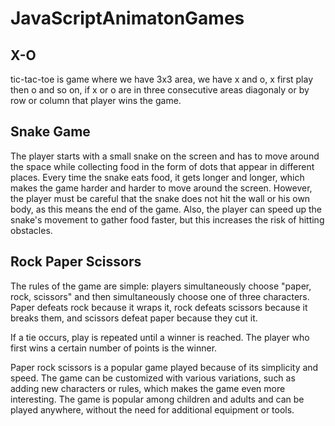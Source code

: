 # JavaScriptAnimatonGames

## X-O 
tic-tac-toe is game where we have 3x3 area, we have x and o, x first play then o and so on, if x or o are in three consecutive areas diagonaly or by row or column that  player wins the game.

## Snake Game
The player starts with a small snake on the screen and has to move around the space while collecting food in the form of dots that appear in different places. Every time the snake eats food, it gets longer and longer, which makes the game harder and harder to move around the screen.
However, the player must be careful that the snake does not hit the wall or his own body, as this means the end of the game. Also, the player can speed up the snake's movement to gather food faster, but this increases the risk of hitting obstacles.

## Rock Paper Scissors
The rules of the game are simple: players simultaneously choose "paper, rock, scissors" and then simultaneously choose one of three characters. Paper defeats rock because it wraps it, rock defeats scissors because it breaks them, and scissors defeat paper because they cut it.

If a tie occurs, play is repeated until a winner is reached. The player who first wins a certain number of points is the winner.

Paper rock scissors is a popular game played because of its simplicity and speed. The game can be customized with various variations, such as adding new characters or rules, which makes the game even more interesting. The game is popular among children and adults and can be played anywhere, without the need for additional equipment or tools.
